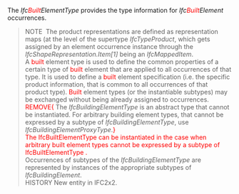 The _Ifc<font color="#ff0000">Built</font>ElementType_ provides the type information for _Ifc<font color="#ff0000">Built</font>Element_ occurrences.  
> NOTE&nbsp; The product representations are defined as representation maps (at the level of the supertype _IfcTypeProduct_, which gets assigned by an element occurrence instance through the _IfcShapeRepresentation.Item[1]_ being an _IfcMappedItem_.  
A <font color="#ff0000">built</font> element type is used to define the common properties of a certain type of <font color="#ff0000">built</font> element that are applied to all occurrences of that type. It is used to define a <font color="#ff0000">built</font> element specification (i.e. the specific product information, that is common to all occurrences of that product type). <font color="#ff0000">Built</font> element types (or the instantiable subtypes) may be exchanged without being already assigned to occurrences.  
<font color="#ff0000">REMOVE{ </font>The _IfcBuildingElementType_ is an abstract type that cannot be instantiated. For arbitrary building element types, that cannot be expressed by a subtype of _IfcBuildingElementType_, use _IfcBuildingElementProxyType_.<font color="#ff0000">}</font>  
<font color="#ff0000">The IfcBuiltElementType can be instantiated in the case when arbitrary built element types cannot be expressed by a subtype of IfcBuiltElementType .</font>  
Occurrences of subtypes of the _IfcBuildingElementType_ are represented by instances of the appropriate subtypes of _IfcBuildingElement_.  
> HISTORY New entity in IFC2x2.
